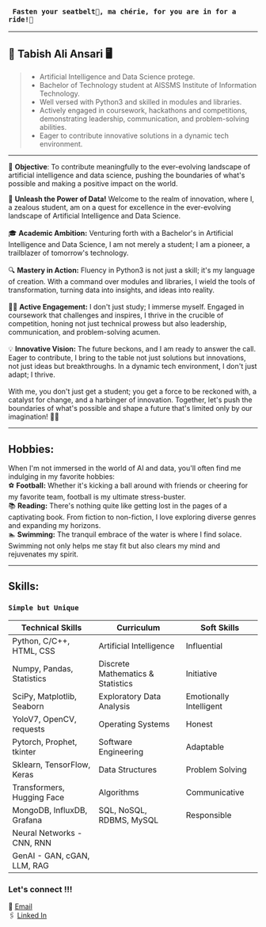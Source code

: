### ` Fasten your seatbelt💺, ma chérie, for you are in for a ride!🎢`
***
## 🤖 Tabish Ali Ansari 🖥️
> - Artificial Intelligence and Data Science protege.
> - Bachelor of Technology student at AISSMS Institute of Information Technology.
> - Well versed with Python3 and skilled in modules and libraries.
> - Actively engaged in coursework, hackathons and competitions, demonstrating leadership, communication, and problem-solving abilities. 
> - Eager to contribute innovative solutions in a dynamic tech environment.
***
🌟 **Objective**: To contribute meaningfully to the ever-evolving landscape of artificial intelligence and data science, pushing the boundaries of what's possible and making a positive impact on the world.

🚀 **Unleash the Power of Data!**
Welcome to the realm of innovation, where I, a zealous student, am on a quest for excellence in the ever-evolving landscape of Artificial Intelligence and Data Science.\
\
🎓 **Academic Ambition:**
Venturing forth with a Bachelor's in Artificial Intelligence and Data Science, I am not merely a student; I am a pioneer, a trailblazer of tomorrow's technology.\
\
🔍 **Mastery in Action:**
Fluency in Python3 is not just a skill; it's my language of creation. With a command over modules and libraries, I wield the tools of transformation, turning data into insights, and ideas into reality.\
\
🏋️‍♂️ **Active Engagement:**
I don't just study; I immerse myself. Engaged in coursework that challenges and inspires, I thrive in the crucible of competition, honing not just technical prowess but also leadership, communication,
and problem-solving acumen.\
\
💡 **Innovative Vision:**
The future beckons, and I am ready to answer the call. Eager to contribute, I bring to the table not just solutions but innovations, not just ideas but breakthroughs. In a dynamic tech environment,
I don't just adapt; I thrive.\
\
With me, you don't just get a student; you get a force to be reckoned with, a catalyst for change, and a harbinger of innovation. Together, let's push the boundaries of what's possible and
shape a future that's limited only by our imagination! 🌟🔥
***
## Hobbies: 
When I'm not immersed in the world of AI and data, you'll often find me indulging in my favorite hobbies:
\
⚽ **Football:** Whether it's kicking a ball around with friends or cheering for my favorite team, football is my ultimate stress-buster.\
📚 **Reading:** There's nothing quite like getting lost in the pages of a captivating book. From fiction to non-fiction, I love exploring diverse genres and expanding my horizons.\
🏊 **Swimming:** The tranquil embrace of the water is where I find solace. Swimming not only helps me stay fit but also clears my mind and rejuvenates my spirit.
***
## Skills:
### ` Simple but Unique `
| **Technical Skills**       | **Curriculum**                       | **Soft Skills**                 |
|----------------------------|--------------------------------------|---------------------------------|
| Python, C/C++, HTML, CSS   | Artificial Intelligence              | Influential                     |
| Numpy, Pandas, Statistics  | Discrete Mathematics & Statistics    | Initiative                      |
| SciPy, Matplotlib, Seaborn | Exploratory Data Analysis            | Emotionally Intelligent         |
| YoloV7, OpenCV, requests   | Operating Systems                    | Honest                          |
| Pytorch, Prophet, tkinter  | Software Engineering                 | Adaptable                       |
| Sklearn, TensorFlow, Keras | Data Structures                      | Problem Solving                 |
| Transformers, Hugging Face | Algorithms                           | Communicative                   |
| MongoDB, InfluxDB, Grafana | SQL, NoSQL, RDBMS, MySQL             | Responsible                     |
| Neural Networks - CNN, RNN |                                      |                                 |
| GenAI - GAN, cGAN, LLM, RAG|                                      |                                 |

### Let's connect !!!
📧 [Email](mailto:tabish.ansari004@yahoo.com?subject=[GitHub]%20Source%20Han%20Sans)  
🖇️ [Linked In](https://www.linkedin.com/in/tabishaliansari/)
